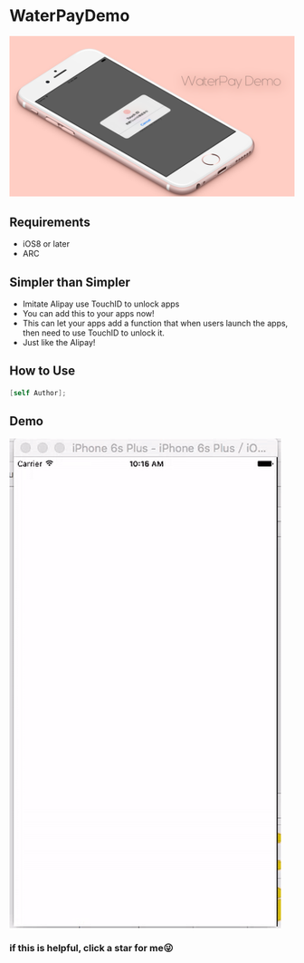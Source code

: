 # WaterPayDemo
![Hero](https://raw.githubusercontent.com/wat2rtsui/WaterPayDemo/master/hero.png)

## Requirements
* iOS8 or later
* ARC

## Simpler than Simpler
* Imitate Alipay use TouchID to unlock apps
* You can add this to your apps now!
* This can let your apps add a function that when users launch the apps, then need to use TouchID to unlock it.
* Just like the Alipay!

## How to Use
```objective-c
[self Author];
```

## Demo
![Demo](https://raw.githubusercontent.com/wat2rtsui/WaterPayDemo/master/Demo.gif)
<br>
<h3> if this is helpful, click a star for me😜</h2>
